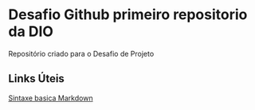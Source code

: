 # Desafio Github primeiro repositorio da DIO
Repositório criado para o Desafio de Projeto

## Links Úteis
[Sintaxe basica Markdown](https://www.markdownguide.org/basic-syntax/)

